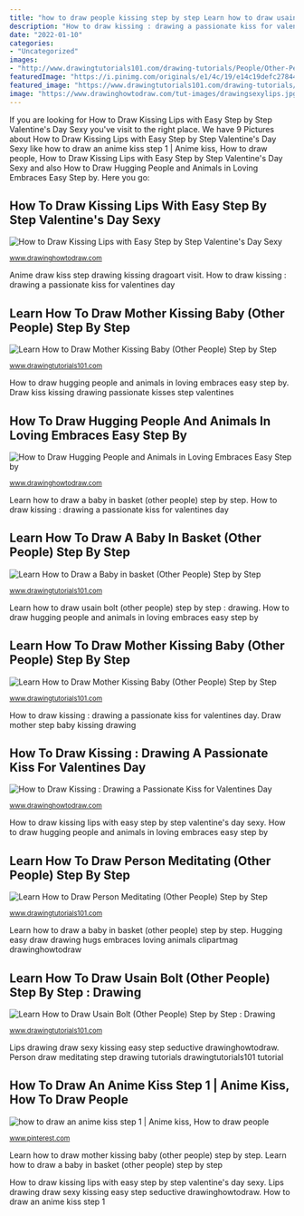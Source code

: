 ```yaml
---
title: "how to draw people kissing step by step Learn how to draw usain bolt (other people) step by step : drawing"
description: "How to draw kissing : drawing a passionate kiss for valentines day"
date: "2022-01-10"
categories:
- "Uncategorized"
images:
- "http://www.drawingtutorials101.com/drawing-tutorials/People/Other-People/mother-kissing-baby/how-to-draw-Mother-Kissing-Baby-step-4.png"
featuredImage: "https://i.pinimg.com/originals/e1/4c/19/e14c19defc278447060a1d3543d7f3d3.jpg"
featured_image: "https://www.drawingtutorials101.com/drawing-tutorials/People/Other-People/mother-kissing-baby/how-to-draw-Mother-Kissing-Baby-step-6.png"
image: "https://www.drawinghowtodraw.com/tut-images/drawingsexylips.jpg"
---
```


If you are looking for How to Draw Kissing Lips with Easy Step by Step Valentine&#039;s Day Sexy you've visit to the right place. We have 9 Pictures about How to Draw Kissing Lips with Easy Step by Step Valentine&#039;s Day Sexy like how to draw an anime kiss step 1 | Anime kiss, How to draw people, How to Draw Kissing Lips with Easy Step by Step Valentine&#039;s Day Sexy and also How to Draw Hugging People and Animals in Loving Embraces Easy Step by. Here you go:

## How To Draw Kissing Lips With Easy Step By Step Valentine&#039;s Day Sexy

![How to Draw Kissing Lips with Easy Step by Step Valentine&#039;s Day Sexy](https://www.drawinghowtodraw.com/tut-images/drawingsexylips.jpg "Learn how to draw mother kissing baby (other people) step by step")

<small>www.drawinghowtodraw.com</small>

Anime draw kiss step drawing kissing dragoart visit. How to draw kissing : drawing a passionate kiss for valentines day

## Learn How To Draw Mother Kissing Baby (Other People) Step By Step

![Learn How to Draw Mother Kissing Baby (Other People) Step by Step](https://www.drawingtutorials101.com/drawing-tutorials/People/Other-People/mother-kissing-baby/how-to-draw-Mother-Kissing-Baby-step-6.png "Learn how to draw mother kissing baby (other people) step by step")

<small>www.drawingtutorials101.com</small>

How to draw hugging people and animals in loving embraces easy step by. Draw kiss kissing drawing passionate kisses step valentines

## How To Draw Hugging People And Animals In Loving Embraces Easy Step By

![How to Draw Hugging People and Animals in Loving Embraces Easy Step by](https://www.drawinghowtodraw.com/tut-images/drawingpeoplehugging.jpg "Learn how to draw mother kissing baby (other people) step by step")

<small>www.drawinghowtodraw.com</small>

Learn how to draw a baby in basket (other people) step by step. How to draw kissing : drawing a passionate kiss for valentines day

## Learn How To Draw A Baby In Basket (Other People) Step By Step

![Learn How to Draw a Baby in basket (Other People) Step by Step](https://cdn-0.drawingtutorials101.com/drawing-tutorials/People/Other-People/baby-in-basket/how-to-draw-Baby-in-basket-step-10.png "Hugging easy draw drawing hugs embraces loving animals clipartmag drawinghowtodraw")

<small>www.drawingtutorials101.com</small>

Learn how to draw usain bolt (other people) step by step : drawing. How to draw hugging people and animals in loving embraces easy step by

## Learn How To Draw Mother Kissing Baby (Other People) Step By Step

![Learn How to Draw Mother Kissing Baby (Other People) Step by Step](http://www.drawingtutorials101.com/drawing-tutorials/People/Other-People/mother-kissing-baby/how-to-draw-Mother-Kissing-Baby-step-4.png "How to draw an anime kiss step 1")

<small>www.drawingtutorials101.com</small>

How to draw kissing : drawing a passionate kiss for valentines day. Draw mother step baby kissing drawing

## How To Draw Kissing : Drawing A Passionate Kiss For Valentines Day

![How to Draw Kissing : Drawing a Passionate Kiss for Valentines Day](https://www.drawinghowtodraw.com/stepbystepdrawinglessons/wp-content/uploads/2014/01/step06-how-to-draw-passionate-kisses.png "Draw mother step baby kissing drawing")

<small>www.drawinghowtodraw.com</small>

How to draw kissing lips with easy step by step valentine&#039;s day sexy. How to draw hugging people and animals in loving embraces easy step by

## Learn How To Draw Person Meditating (Other People) Step By Step

![Learn How to Draw Person Meditating (Other People) Step by Step](https://cdn-0.drawingtutorials101.com/drawing-tutorials/People/Other-People/person-meditating/how-to-draw-Person-Meditatingstep-8.png "Draw mother step baby kissing drawing")

<small>www.drawingtutorials101.com</small>

Learn how to draw a baby in basket (other people) step by step. Hugging easy draw drawing hugs embraces loving animals clipartmag drawinghowtodraw

## Learn How To Draw Usain Bolt (Other People) Step By Step : Drawing

![Learn How to Draw Usain Bolt (Other People) Step by Step : Drawing](https://www.drawingtutorials101.com/drawing-tutorials/People/Other-People/usain-bolt/how-to-draw-Usain-Bolt-step-4.png "Learn how to draw usain bolt (other people) step by step : drawing")

<small>www.drawingtutorials101.com</small>

Lips drawing draw sexy kissing easy step seductive drawinghowtodraw. Person draw meditating step drawing tutorials drawingtutorials101 tutorial

## How To Draw An Anime Kiss Step 1 | Anime Kiss, How To Draw People

![how to draw an anime kiss step 1 | Anime kiss, How to draw people](https://i.pinimg.com/originals/e1/4c/19/e14c19defc278447060a1d3543d7f3d3.jpg "How to draw hugging people and animals in loving embraces easy step by")

<small>www.pinterest.com</small>

Learn how to draw mother kissing baby (other people) step by step. Learn how to draw a baby in basket (other people) step by step

How to draw kissing lips with easy step by step valentine&#039;s day sexy. Lips drawing draw sexy kissing easy step seductive drawinghowtodraw. How to draw an anime kiss step 1
